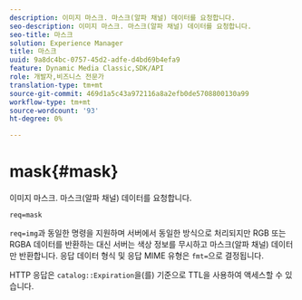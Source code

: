 ```yaml
---
description: 이미지 마스크. 마스크(알파 채널) 데이터를 요청합니다.
seo-description: 이미지 마스크. 마스크(알파 채널) 데이터를 요청합니다.
seo-title: 마스크
solution: Experience Manager
title: 마스크
uuid: 9a8dc4bc-0757-45d2-adfe-d4bd69b4efa9
feature: Dynamic Media Classic,SDK/API
role: 개발자,비즈니스 전문가
translation-type: tm+mt
source-git-commit: 469d1a5c43a972116a8a2efb0de5708800130a99
workflow-type: tm+mt
source-wordcount: '93'
ht-degree: 0%

---
```



# mask{#mask}

이미지 마스크. 마스크(알파 채널) 데이터를 요청합니다.

`req=mask`

`req=img`과 동일한 명령을 지원하며 서버에서 동일한 방식으로 처리되지만 RGB 또는 RGBA 데이터를 반환하는 대신 서버는 색상 정보를 무시하고 마스크(알파 채널) 데이터만 반환합니다. 응답 데이터 형식 및 응답 MIME 유형은 `fmt=`으로 결정됩니다.

HTTP 응답은 `catalog::Expiration`을(를) 기준으로 TTL을 사용하여 액세스할 수 있습니다.
